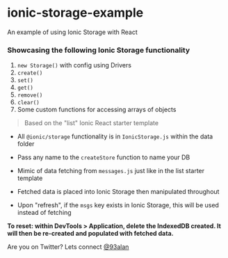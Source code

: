 # ionic-storage-example
An example of using Ionic Storage with React

### Showcasing the following Ionic Storage functionality
1. `new Storage()` with config using Drivers
2. `create()`
3. `set()`
4. `get()`
5. `remove()`
6. `clear()`
7. Some custom functions for accessing arrays of objects

> Based on the "list" Ionic React starter template

- All `@ionic/storage` functionality is in `IonicStorage.js` within the data folder

- Pass any name to the `createStore` function to name your DB
- Mimic of data fetching from `messages.js` just like in the list starter template
- Fetched data is placed into Ionic Storage then manipulated throughout
- Upon "refresh", if the `msgs` key exists in Ionic Storage, this will be used instead of fetching

**To reset: within DevTools > Application, delete the IndexedDB created. It will then be re-created and populated with fetched data.**

Are you on Twitter? Lets connect [@93alan](https://twitter.com/93alan)
